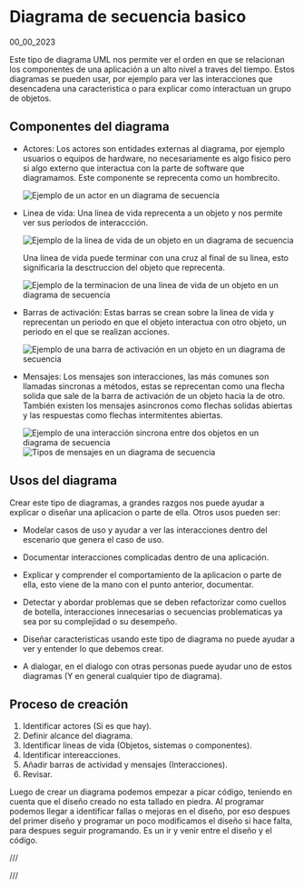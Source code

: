 # Diagrama de secuencia basico
00_00_2023

Este tipo de diagrama UML nos permite ver el orden en que se relacionan los componentes de una aplicación a un alto nivel a traves del tiempo. Estos diagramas se pueden usar, por ejemplo para ver las interacciones que desencadena una caracteristica o para explicar como interactuan un grupo de objetos.

## Componentes del diagrama

* Actores: Los actores son entidades externas al diagrama, por ejemplo usuarios o equipos de hardware, no necesariamente es algo fisico pero si algo externo que interactua con la parte de software que diagramamos. Este componente se reprecenta como un hombrecito.

	![Ejemplo de un actor en un diagrama de secuencia]()

* Linea de vida: Una linea de vida reprecenta a un objeto y nos permite ver sus periodos de interaccción.

	![Ejemplo de la linea de vida de un objeto en un diagrama de secuencia]()

	Una linea de vida puede terminar con una cruz al final de su linea, esto significaria la desctruccion del objeto que reprecenta.

	![Ejemplo de la terminacion de una linea de vida de un objeto en un diagrama de secuencia]()

* Barras de activación: Estas barras se crean sobre la linea de vida y reprecentan un periodo en que el objeto interactua con otro objeto, un periodo en el que se realizan acciones.

	![Ejemplo de una barra de activación en un objeto en un diagrama de secuencia]()

* Mensajes: Los mensajes son interacciones, las más comunes son llamadas sincronas a métodos, estas se reprecentan como una flecha solida que sale de la barra de activación de un objeto hacia la de otro. También existen los mensajes asincronos como flechas solidas abiertas y las respuestas como flechas intermitentes abiertas.

	![Ejemplo de una interacción sincrona entre dos objetos en un diagrama de secuencia]()
	![Tipos de mensajes en un diagrama de secuencia]()

## Usos del diagrama

Crear este tipo de diagramas, a grandes razgos nos puede ayudar a explicar o diseñar una aplicacion o parte de ella. Otros usos pueden ser:

* Modelar casos de uso y ayudar a ver las interacciones dentro del escenario que genera el caso de uso.

* Documentar interacciones complicadas dentro de una aplicación.

* Explicar y comprender el comportamiento de la aplicacion o parte de ella, esto viene de la mano con el punto anterior, documentar.

* Detectar y abordar problemas que se deben refactorizar como cuellos de botella, interacciones innecesarias o secuencias problematicas ya sea por su complejidad o su desempeño.

* Diseñar caracteristicas usando este tipo de diagrama no puede ayudar a ver y entender lo que debemos crear.

* A dialogar, en el dialogo con otras personas puede ayudar uno de estos diagramas (Y en general cualquier tipo de diagrama).

## Proceso de creación

1. Identificar actores (Si es que hay).
2. Definir alcance del diagrama.
3. Identificar lineas de vida (Objetos, sistemas o componentes).
4. Identificar intereacciones.
5. Añadir barras de actividad y mensajes (Interacciones).
4. Revisar.

Luego de crear un diagrama podemos empezar a picar código, teniendo en cuenta que el diseño creado no esta tallado en piedra. Al programar podemos llegar a identificar fallas o mejoras en el diseño, por eso despues del primer diseño y programar un poco modificamos el diseño si hace falta, para despues seguir programando. Es un ir y venir entre el diseño y el código.

/// 

///